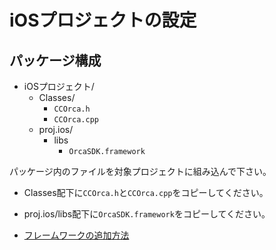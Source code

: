 # iOSプロジェクトの設定

## パッケージ構成

* iOSプロジェクト/
  * Classes/
    * `CCOrca.h`
    * `CCOrca.cpp`
  * proj.ios/
    * libs
      * `OrcaSDK.framework`

パッケージ内のファイルを対象プロジェクトに組み込んで下さい。
  * Classes配下に`CCOrca.h`と`CCOrca.cpp`をコピーしてください。
  * proj.ios/libs配下に`OrcaSDK.framework`をコピーしてください。

* [フレームワークの追加方法](/lang/ja/native/ios/xcode/README.md)
